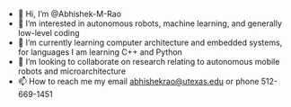 - 👋 Hi, I’m @Abhishek-M-Rao
- 👀 I’m interested in autonomous robots, machine learning, and generally low-level coding
- 🌱 I’m currently learning computer architecture and embedded systems, for languages I am learning C++ and Python
- 💞️ I’m looking to collaborate on research relating to autonomous mobile robots and microarchitecture
- 📫 How to reach me my email abhishekrao@utexas.edu or phone 512-669-1451

<!---
Abhishek-M-Rao/Abhishek-M-Rao is a ✨ special ✨ repository because its `README.md` (this file) appears on your GitHub profile.
You can click the Preview link to take a look at your changes.
--->
